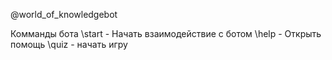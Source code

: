 @world_of_knowledgebot

Комманды бота 
\start - Начать взаимодействие с ботом
\help - Открыть помощь
\quiz - начать игру

